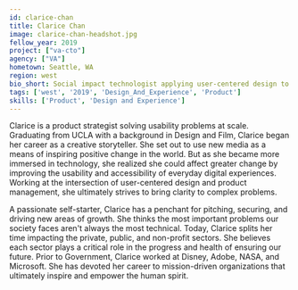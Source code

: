 ```yaml
---
id: clarice-chan
title: Clarice Chan
image: clarice-chan-headshot.jpg
fellow_year: 2019
project: ["va-cto"]
agency: ["VA"]
hometown: Seattle, WA
region: west
bio_short: Social impact technologist applying user-centered design to solve human-centered problems at scale.
tags: ['west', '2019', 'Design_And_Experience', 'Product']
skills: ['Product', 'Design and Experience']
---
```


Clarice is a product strategist solving usability problems at scale. Graduating from UCLA with a background in Design and Film, Clarice began her career as a creative storyteller. She set out to use new media as a means of inspiring positive change in the world. But as she became more immersed in technology, she realized she could affect greater change by improving the usability and accessibility of everyday digital experiences. Working at the intersection of user-centered design and product management, she ultimately strives to bring clarity to complex problems.

A passionate self-starter, Clarice has a penchant for pitching, securing, and driving new areas of growth. She thinks the most important problems our society faces aren't always the most technical. Today, Clarice splits her time impacting the private, public, and non-profit sectors. She believes each sector plays a critical role in the progress and health of ensuring our future. Prior to Government, Clarice worked at Disney, Adobe, NASA, and Microsoft. She has devoted her career to mission-driven organizations that ultimately inspire and empower the human spirit.
